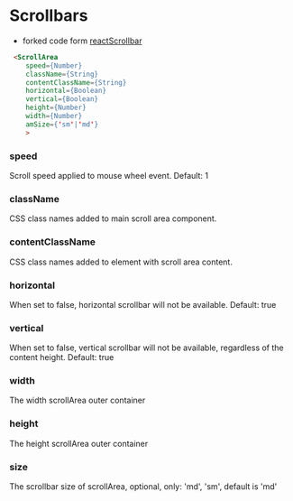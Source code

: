 Scrollbars
==========

- forked code form [reactScrollbar](https://github.com/souhe/reactScrollbar)

``` html
 <ScrollArea
    speed={Number}
    className={String}
    contentClassName={String}
    horizontal={Boolean}
    vertical={Boolean}
    height={Number}
    width={Number}
    amSize={'sm'|'md'}
    >
```

### speed

Scroll speed applied to mouse wheel event. Default: 1

### className

CSS class names added to main scroll area component.

### contentClassName

CSS class names added to element with scroll area content.

### horizontal

When set to false, horizontal scrollbar will not be available. Default: true

### vertical

When set to false, vertical scrollbar will not be available, regardless of the content height. Default: true

### width

The width scrollArea outer container

### height

The height scrollArea outer container

### size

The scrollbar size of scrollArea, optional, only: 'md', 'sm', default is 'md'
